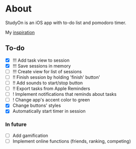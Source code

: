 #  About
StudyOn is an iOS app with to-do list and pomodoro timer.

My [inspiration](https://youtu.be/TiuWk14VKZA?si=Y3mDtDRyu_dLdvbx)

## To-do
- [x] !!! Add task view to session
- [x] !!! Save sessions in memory
- [ ] !!! Create view for list of sessions
- [ ] !! Finish session by holding 'finish' button'
- [ ] !! Add sounds to start/stop button
- [ ] !! Export tasks from Apple Reminders
- [ ] ! Implement notifications that reminds about tasks
- [ ] ! Change app's accent color to green
- [x] Change buttons' styles
- [x] Automatically start timer in session

### In future
- [ ] Add gamification
- [ ] Implement online functions (friends, ranking, competing)
